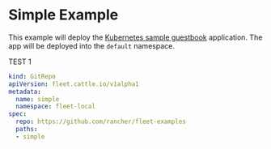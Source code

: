 # Simple Example

This example will deploy the [Kubernetes sample guestbook](https://github.com/kubernetes/examples/tree/master/guestbook/) application.
The app will be deployed into the `default` namespace.

TEST 1
```yaml
kind: GitRepo
apiVersion: fleet.cattle.io/v1alpha1
metadata:
  name: simple
  namespace: fleet-local
spec:
  repo: https://github.com/rancher/fleet-examples
  paths:
  - simple
```
